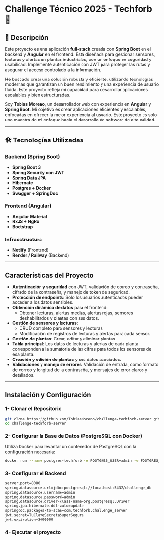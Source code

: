 # Challenge Técnico 2025 - Techforb 🚀

## 📌 Descripción
Este proyecto es una aplicación **full-stack** creada con **Spring Boot** en el backend y **Angular** en el frontend. Está diseñada para gestionar sensores, lecturas y alertas en plantas industriales, con un enfoque en seguridad y usabilidad. Implementé autenticación con JWT para proteger las rutas y asegurar el acceso controlado a la información.

He buscado crear una solución robusta y eficiente, utilizando tecnologías modernas que garantizan un buen rendimiento y una experiencia de usuario fluida. Este proyecto refleja mi capacidad para desarrollar aplicaciones escalables y bien estructuradas.

Soy **Tobias Moreno**, un desarrollador web con experiencia en **Angular** y **Spring Boot**. Mi objetivo es crear aplicaciones eficientes y escalables, enfocadas en ofrecer la mejor experiencia al usuario. Este proyecto es solo una muestra de mi enfoque hacia el desarrollo de software de alta calidad.

---

## 🛠️ Tecnologías Utilizadas
### Backend (Spring Boot)
- **Spring Boot 3**
- **Spring Security con JWT**
- **Spring Data JPA**
- **Hibernate**
- **Postgres + Docker**
- **Swagger + SpringDoc**

### Frontend (Angular)
- **Angular Material**
- **RxJS + NgRx**
- **Bootstrap**

### Infraestructura
- **Netlify** (Frontend)
- **Render / Railway** (Backend)

---

## Características del Proyecto
- **Autenticación y seguridad** con JWT, validación de correo y contraseña, cifrado de la contraseña, y manejo de token de seguridad.
- **Protección de endpoints**: Solo los usuarios autenticados pueden acceder a los datos sensibles.
- **Obtención dinámica de datos** para el frontend:
  - Obtener lecturas, alertas medias, alertas rojas, sensores deshabilitados y plantas con sus datos.
- **Gestión de sensores y lecturas**:
  - CRUD completo para sensores y lecturas.
  - Modificación de registros de lecturas y alertas para cada sensor.
- **Gestión de plantas**: Crear, editar y eliminar plantas.
- **Tabla principal**: Los datos de lecturas y alertas de cada planta corresponden a la sumatoria de las cifras para todos los sensores de esa planta.
- **Creación y edición de plantas** y sus datos asociados.
- **Validaciones y manejo de errores**: Validación de entrada, como formato de correo y longitud de la contraseña, y mensajes de error claros y detallados.

---

## Instalación y Configuración

### 1- Clonar el Repositorio
```bash
git clone https://github.com/TobiasMoreno/challenge-techforb-server.git
cd challenge-techforb-server
```

### 2- Configurar la Base de Datos (PostgreSQL con Docker)
Utiliza Docker para levantar un contenedor de PostgreSQL con la configuración necesaria:
```bash
docker run --name postgres-techforb -e POSTGRES_USER=admin -e POSTGRES_PASSWORD=admin -e POSTGRES_DB=challenge_db -p 5432:5432 -d postgres:latest

```

### 3- Configurar el Backend
```bash
server.port=8080
spring.datasource.url=jdbc:postgresql://localhost:5432/challenge_db
spring.datasource.username=admin
spring.datasource.password=admin
spring.datasource.driver-class-name=org.postgresql.Driver
spring.jpa.hibernate.ddl-auto=update
springdoc.packages-to-scan=com.techforb.challenge_server
jwt.secret=TuClaveSecretaSuperSegura
jwt.expiration=3600000
```

### 4- Ejecutar el proyecto